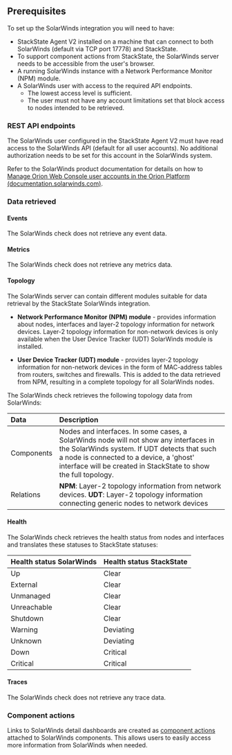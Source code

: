 ## Prerequisites

To set up the SolarWinds integration you will need to have:

* StackState Agent V2 installed on a machine that can connect to both SolarWinds (default via TCP port 17778) and StackState.
* To support component actions from StackState, the SolarWinds server needs to be accessible from the user's browser.
* A running SolarWinds instance with a Network Performance Monitor (NPM) module.
* A SolarWinds user with access to the required API endpoints.
    - The lowest access level is sufficient.
    - The user must not have any account limitations set that block access to nodes intended to be retrieved.

### REST API endpoints

The SolarWinds user configured in the StackState Agent V2 must have read access to the SolarWinds API (default for all user accounts). No additional authorization needs to be set for this account in the SolarWinds system.

Refer to the SolarWinds product documentation for details on how to [Manage Orion Web Console user accounts in the Orion Platform \(documentation.solarwinds.com\)](https://l.stackstate.com/solarwinds-manage-user-accounts-in-orion).

### Data retrieved

#### Events

The SolarWinds check does not retrieve any event data.

#### Metrics

The SolarWinds check does not retrieve any metrics data.

#### Topology

The SolarWinds server can contain different modules suitable for data retrieval by the StackState SolarWinds integration.

* **Network Performance Monitor (NPM) module** - provides information about nodes, interfaces and layer-2 topology information for network devices. Layer-2 topology information for non-network devices is only available when the User Device Tracker (UDT) SolarWinds module is installed.

* **User Device Tracker (UDT) module** - provides layer-2 topology information for non-network devices in the form of MAC-address tables from routers, switches and firewalls. This is added to the data retrieved from NPM, resulting in a complete topology for all SolarWinds nodes.

The SolarWinds check retrieves the following topology data from SolarWinds:

| Data | Description |
| :--- | :--- |
| Components | Nodes and interfaces. In some cases, a SolarWinds node will not show any interfaces in the SolarWinds system. If UDT detects that such a node is connected to a device, a 'ghost' interface will be created in StackState to show the full topology.  |
| Relations | **NPM**: Layer-2 topology information from network devices. **UDT**: Layer-2 topology information connecting generic nodes to network devices |

#### Health

The SolarWinds check retrieves the health status from nodes and interfaces and translates these statuses to StackState statuses:

| Health status SolarWinds | Health status StackState |
| :----------------------- | :----------------------- |
| Up                       | Clear                    |
| External                 | Clear                    |
| Unmanaged                | Clear                    |
| Unreachable              | Clear                    |
| Shutdown                 | Clear                    |
| Warning                  | Deviating                |
| Unknown                  | Deviating                |
| Down                     | Critical                 |
| Critical                 | Critical                 |

#### Traces

The SolarWinds check does not retrieve any trace data.

### Component actions

Links to SolarWinds detail dashboards are created as [component actions](https://l.stackstate.com/ui-solarwinds-component-actions) attached to SolarWinds components. This allows users to easily access more information from SolarWinds when needed.